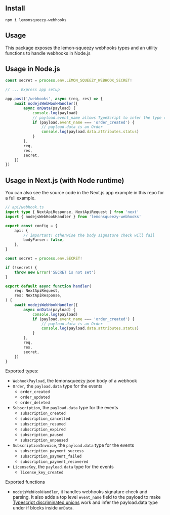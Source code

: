 ## Install

```
npm i lemonsqueezy-webhooks
```

## Usage

This package exposes the lemon-squeezy webhooks types and an utility functions to handle webhooks in Node.js

## Usage in Node.js

```ts
const secret = process.env.LEMON_SQUEEZY_WEBHOOK_SECRET!

// ... Express app setup

app.post('/webhooks', async (req, res) => {
    await nodejsWebHookHandler({
        async onData(payload) {
            console.log(payload)
            // payload.event_name allows TypeScript to infer the type of payload.data
            if (payload.event_name === 'order_created') {
                // payload.data is an Order
                console.log(payload.data.attributes.status)
            }
        },
        req,
        res,
        secret,
    })
})
```

## Usage in Next.js (with Node runtime)

You can also see the source code in the Next.js app example in this repo for a full example.

```ts
// api/webhook.ts
import type { NextApiResponse, NextApiRequest } from 'next'
import { nodejsWebHookHandler } from 'lemonsqueezy-webhooks'

export const config = {
    api: {
        // important! otherwise the body signature check will fail
        bodyParser: false,
    },
}

const secret = process.env.SECRET!

if (!secret) {
    throw new Error('SECRET is not set')
}

export default async function handler(
    req: NextApiRequest,
    res: NextApiResponse,
) {
    await nodejsWebHookHandler({
        async onData(payload) {
            console.log(payload)
            if (payload.event_name === 'order_created') {
                // payload.data is an Order
                console.log(payload.data.attributes.status)
            }
        },
        req,
        res,
        secret,
    })
}
```

Exported types:

-   `WebhookPayload`, the lemonsqueezy json body of a webhook
-   `Order`, the `payload.data` type for the events
    -   `order_created`
    -   `order_updated`
    -   `order_deleted`
-   `Subscription`, the `payload.data` type for the events
    -   `subscription_created`
    -   `subscription_cancelled`
    -   `subscription_resumed`
    -   `subscription_expired`
    -   `subscription_paused`
    -   `subscription_unpaused`
-   `SubscriptionInvoice`, the `payload.data` type for the events
    -   `subscription_payment_success`
    -   `subscription_payment_failed`
    -   `subscription_payment_recovered`
-   `LicenseKey`, the `payload.data` type for the events
    -   `license_key_created`

Exported functions

-   `nodejsWebHookHandler`, it handles webhooks signature check and parsing. It also adds a top level `event_name` field to the payload to make [Typescript discriminated unions](https://www.typescriptlang.org/docs/handbook/unions-and-intersections.html#discriminating-unions) work and infer the payload.data type under if blocks inside `onData`.
